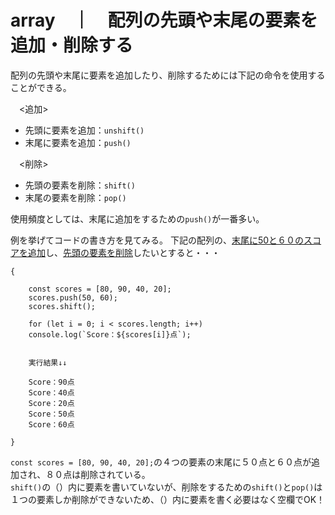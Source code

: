 # array　｜　配列の先頭や末尾の要素を追加・削除する

配列の先頭や末尾に要素を追加したり、削除するためには下記の命令を使用することができる。  
  
　<追加>
- 先頭に要素を追加：`unshift()`
- 末尾に要素を追加：`push()`  
  
　<削除>
- 先頭の要素を削除：`shift()`
- 末尾の要素を削除：`pop()`  

使用頻度としては、末尾に追加をするための`push()`が一番多い。  

例を挙げてコードの書き方を見てみる。
下記の配列の、<u>末尾に50と６０のスコアを追加</u>し、<u>先頭の要素を削除</u>したいとすると・・・
```
{
 
    const scores = [80, 90, 40, 20];
    scores.push(50, 60);
    scores.shift();

    for (let i = 0; i < scores.length; i++)
    console.log(`Score：${scores[i]}点`);
    
    
    実行結果↓↓  
    
    Score：90点  
    Score：40点  
    Score：20点  
    Score：50点  
    Score：60点  

}
```
`const scores = [80, 90, 40, 20];`の４つの要素の末尾に５０点と６０点が追加され、８０点は削除されている。  
`shift()`の（）内に要素を書いていないが、削除をするための`shift()`と`pop()`は１つの要素しか削除ができないため、（）内に要素を書く必要はなく空欄でOK！  




